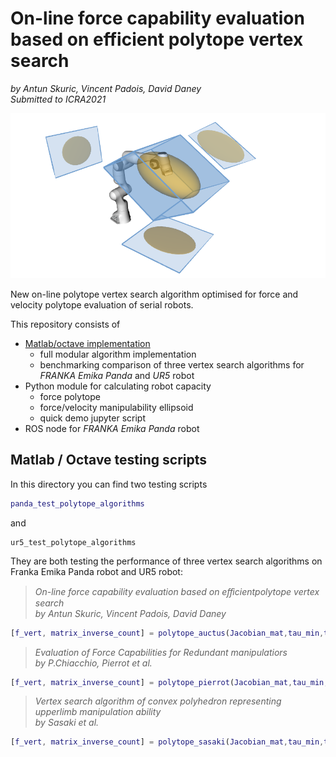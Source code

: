 # On-line force capability evaluation based on efficient polytope vertex search

*by Antun Skuric, Vincent Padois, David Daney*<br>
*Submitted to ICRA2021*

![alt](images/rviz_screenshot_2020.png)

New on-line polytope vertex search algorithm optimised for force and velocity polytope evaluation of serial robots.

This repository consists of 
- [Matlab/octave implementation](#matlab-/-Octave-testing-scripts)
    - full modular algorithm implementation
    - benchmarking comparison of three vertex search algorithms for *FRANKA Emika Panda* and *UR5* robot
- Python module for calculating robot capacity
    - force polytope
    - force/velocity manipulability ellipsoid
    - quick demo jupyter script
- ROS node for *FRANKA Emika Panda* robot



## Matlab / Octave testing scripts

In this directory you can find two testing scripts
```matlab
panda_test_polytope_algorithms
``` 
and 
```
ur5_test_polytope_algorithms
```

They are both testing the performance of three vertex search algorithms on Franka Emika Panda robot and UR5 robot:

> *On-line force capability evaluation based on eﬀicientpolytope vertex search <br> by Antun Skuric, Vincent Padois, David Daney*
```matlab
[f_vert, matrix_inverse_count] = polytope_auctus(Jacobian_mat,tau_min,tau_max);
```

> *Evaluation of Force Capabilities for Redundant manipulatiors <br> by
P.Chiacchio, Pierrot et al.*
```matlab
[f_vert, matrix_inverse_count] = polytope_pierrot(Jacobian_mat,tau_min,tau_max);
```

> *Vertex search algorithm of convex polyhedron representing upperlimb manipulation ability  <br> by Sasaki et al.*
```matlab
[f_vert, matrix_inverse_count] = polytope_sasaki(Jacobian_mat,tau_min,tau_max);
```
